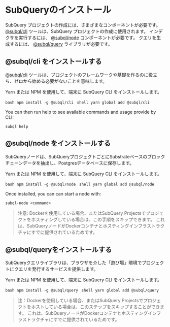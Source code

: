 # SubQueryのインストール

SubQuery プロジェクトの作成には、さまざまなコンポーネントが必要です。 [@subql/cli](https://github.com/subquery/subql/tree/docs-new-section/packages/cli) ツールは、SubQuery プロジェクトの作成に使用されます。 インデクサを実行するには、 [@subql/node](https://github.com/subquery/subql/tree/docs-new-section/packages/node) コンポーネントが必要です。 クエリを生成するには、 [@subql/query](https://github.com/subquery/subql/tree/docs-new-section/packages/query) ライブラリが必要です。

## @subql/cli をインストールする

[@subql/cli](https://github.com/subquery/subql/tree/docs-new-section/packages/cli) ツールは、プロジェクトのフレームワークや基礎を作るのに役立ち、ゼロから始める必要がないことを意味します。

Yarn または NPM を使用して、端末に SubQuery CLI をインストールします。

<CodeGroup> <CodeGroupItem title="NPM"> ```bash npm install -g @subql/cli ``` </CodeGroupItem>
<CodeGroupItem title="YARN" active> ```shell yarn global add @subql/cli ``` </CodeGroupItem> </CodeGroup>

You can then run help to see available commands and usage provide by CLI:

```shell
subql help
```
## @subql/node をインストールする

SubQueryノードは、SubQueryプロジェクトごとにSubstrateベースのブロックチェーンデータを抽出し、Postgresデータベースに保存します。

Yarn または NPM を使用して、端末に SubQuery CLI をインストールします。

<CodeGroup> <CodeGroupItem title="NPM"> ```bash npm install -g @subql/node ``` </CodeGroupItem>
<CodeGroupItem title="YARN" active> ```shell yarn global add @subql/node ``` </CodeGroupItem> </CodeGroup>

Once installed, you can can start a node with:

```shell
subql-node <command>
```
> 注意: Dockerを使用している場合、またはSubQuery Projectsでプロジェクトをホスティングしている場合は、この手順をスキップできます。 これは、SubQueryノードがDockerコンテナとホスティングインフラストラクチャにすでに提供されているためです。

## @subql/queryをインストールする

SubQueryクエリライブラリは、ブラウザを介した「遊び場」環境でプロジェクトにクエリを発行するサービスを提供します。

Yarn または NPM を使用して、端末に SubQuery CLI をインストールします。

<CodeGroup> <CodeGroupItem title="NPM"> ```bash npm install -g @subql/query ``` </CodeGroupItem>
<CodeGroupItem title="YARN" active> ```shell yarn global add @subql/query ``` </CodeGroupItem> </CodeGroup>

> 注：Dockerを使用している場合、またはSubQuery Projectsでプロジェクトをホストしている場合は、このステップをスキップすることができます。 これは、SubQueryノードがDockerコンテナとホスティングインフラストラクチャにすでに提供されているためです。 